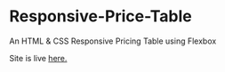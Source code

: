 # Responsive-Price-Table
An HTML &amp; CSS Responsive Pricing Table using Flexbox

Site is live <a href="https://lyndsielane.github.io/Responsive-Price-Table/">here.</a>
